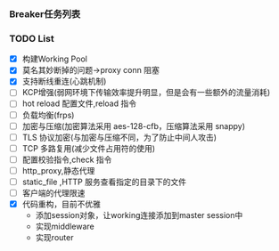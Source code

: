 ### Breaker任务列表


### TODO List
- [x] 构建Working Pool
- [x] 莫名其妙断掉的问题->proxy conn 阻塞
- [x] 支持断线重连(心跳机制)
- [ ] KCP增强(弱网环境下传输效率提升明显，但是会有一些额外的流量消耗)
- [ ] hot reload 配置文件,reload 指令
- [ ] 负载均衡(frps)
- [ ] 加密与压缩(加密算法采用 aes-128-cfb，压缩算法采用 snappy)
- [ ] TLS 协议加密(与加密与压缩不同，为了防止中间人攻击)
- [ ] TCP 多路复用(减少文件占用符的使用)
- [ ] 配置校验指令,check 指令
- [ ] http_proxy,静态代理
- [ ] static_file ,HTTP 服务查看指定的目录下的文件
- [ ] 客户端的代理限速
- [x] 代码重构，目前不优雅
  * 添加session对象，让working连接添加到master session中
  * 实现middleware
  * 实现router
